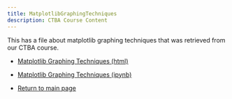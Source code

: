 ```yaml
---
title: MatplotlibGraphingTechniques
description: CTBA Course Content
---
```


This has a file about matplotlib graphing techniques that was retrieved from our CTBA course. 
- [Matplotlib Graphing Techniques (html)](MatplotlibGraphTechniques&GraphTypes.html)
- [Matplotlib Graphing Techniques (ipynb)](MatplotlibGraphTechniques&GraphTypes.py)

- [Return to main page](https://vanessa-rivas.github.io/)
